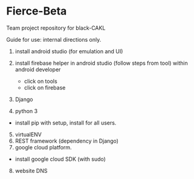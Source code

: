 # Fierce-Beta
Team project repository for black-CAKL


Guide for use: internal directions only.


1. install android studio (for emulation and UI)
2. install firebase helper in android studio (follow steps from tool)
	within android developer
	- click on tools
	- click on firebase
  
3. Django
4. python 3 
  - install pip with setup, install for all users.
5. virtualENV
6. REST framework (dependency in Django)
7. google cloud platform.
  - install google cloud SDK (with sudo)
8. website DNS
